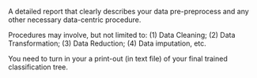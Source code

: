 A detailed report that clearly describes your data pre-preprocess and any other necessary data-centric procedure.

Procedures may involve, but not limited to: (1) Data Cleaning; (2) Data Transformation; (3) Data Reduction; (4) Data imputation, etc.

You need to turn in your a print-out (in text file) of your final trained classification tree.
